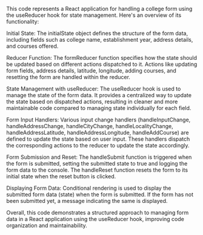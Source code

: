 This code represents a React application for handling a college form using the useReducer hook for state management. Here's an overview of its functionality:

Initial State: 
The initialState object defines the structure of the form data, including fields such as college name, establishment year, address details, and courses offered.

Reducer Function: 
The formReducer function specifies how the state should be updated based on different actions dispatched to it.
Actions like updating form fields, address details, latitude, longitude, adding courses, and resetting the form are handled within the reducer.

State Management with useReducer: 
The useReducer hook is used to manage the state of the form data. 
It provides a centralized way to update the state based on dispatched actions, resulting in cleaner and more maintainable code compared
to managing state individually for each field.

Form Input Handlers:
Various input change handlers (handleInputChange, handleAddressChange, handleCityChange, handleLocalityChange, handleAddressLatitude, handleAddressLongitude, handleAddCourse) are defined to update the state based on user input.
These handlers dispatch the corresponding actions to the reducer to update the state accordingly.

Form Submission and Reset: 
The handleSubmit function is triggered when the form is submitted, setting the submitted state to true and logging the form data to the console. 
The handleReset function resets the form to its initial state when the reset button is clicked.

Displaying Form Data: Conditional rendering is used to display the submitted form data (state) when the form is submitted. 
If the form has not been submitted yet, a message indicating the same is displayed.

Overall, this code demonstrates a structured approach to managing form data in a React application using the useReducer hook,
improving code organization and maintainability.
